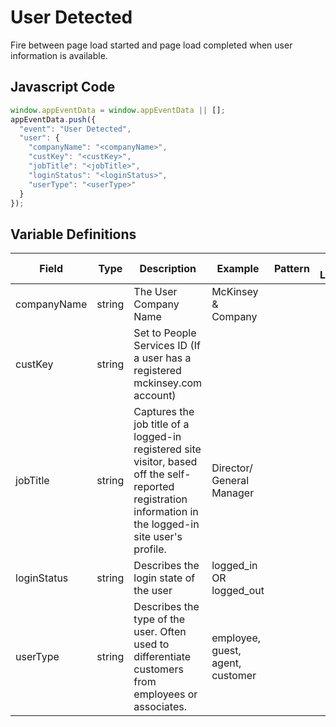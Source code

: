 # User Detected

Fire between page load started and page load completed when user information is available.

## Javascript Code

```js
window.appEventData = window.appEventData || [];
appEventData.push({
  "event": "User Detected",
  "user": {
    "companyName": "<companyName>",
    "custKey": "<custKey>",
    "jobTitle": "<jobTitle>",
    "loginStatus": "<loginStatus>",
    "userType": "<userType>"
  }
});
```
## Variable Definitions

|Field|Type|Description|Example|Pattern|Min Length|Max Length|Minimum|Maximum|Multiple Of
| --- | --- | --- | --- | --- | --- | --- | --- | --- | --- |
|companyName|string|The User Company Name|McKinsey & Company|
|custKey|string|Set to People Services ID (If a user has a registered mckinsey.com account)
|jobTitle|string|Captures the job title of a logged-in registered site visitor, based off the self-reported registration information in the logged-in site user's profile.|Director/ General Manager|
|loginStatus|string|Describes the login state of the user|logged_in OR logged_out|
|userType|string|Describes the type of the user. Often used to differentiate customers from employees or associates.|employee, guest, agent, customer|
